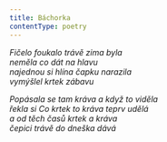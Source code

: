 ```yaml
---
title: Báchorka
contentType: poetry
---
```


<section>

_Fičelo foukalo trávě zima byla  
neměla co dát na hlavu  
najednou si hlína čapku narazila  
vymýšlel krtek zábavu_

</section>

<section>

_Popásala se tam kráva a když to viděla  
řekla si Co krtek to kráva teprv udělá  
a od těch časů krtek a kráva  
čepici trávě do dneška dává_

</section>
